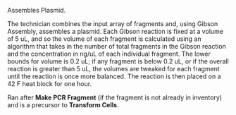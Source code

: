 Assembles Plasmid.

The technician combines the input array of fragments and, using Gibson Assembly, assembles a plasmid. Each Gibson reaction is fixed at a volume of 5 uL, and so the volume of each fragment is calculated using an algorithm that takes in the number of total fragments in the Gibson reaction and the concentration in ng/uL of each individual fragment. The lower bounds for volume is 0.2 uL; if any fragment is below 0.2 uL, or if the overall reaction is greater than 5 uL, the volumes are tweaked for each fragment until the reaction is once more balanced. The reaction is then placed on a 42 F heat block for one hour.

Ran after **Make PCR Fragment** (if the fragment is not already in inventory) and is a precursor to **Transform Cells**.